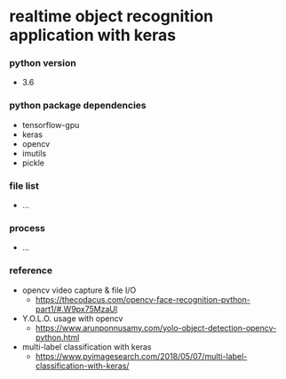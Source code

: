 # realtime object recognition application with keras

### python version
- 3.6

### python package dependencies
- tensorflow-gpu
- keras
- opencv
- imutils
- pickle

### file list
- ...

### process
- ...

### reference
- opencv video capture & file I/O
	- https://thecodacus.com/opencv-face-recognition-python-part1/#.W9px75MzaUl
- Y.O.L.O. usage with opencv
	- https://www.arunponnusamy.com/yolo-object-detection-opencv-python.html
- multi-label classification with keras
	- https://www.pyimagesearch.com/2018/05/07/multi-label-classification-with-keras/
